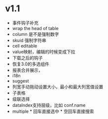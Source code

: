 # v1.1
* 事件钩子补充
* wrap the head of table
* column 是不是强制数字
* skuid 强制字符串
* cell editable
* value映射，编辑的时候变成下拉
* 下载之后的钩子
* 恢复3.0的多选组件
* 报表合并展示，
* i18n
* suggest
* 列宽手动拖动设置大小，最小和最大列宽值设置
* 子表格
* 级联选择
* dataIndex支持层级，比如 conf.name
* multiple
			* 回车直接选中
			* 空回车直接搜索